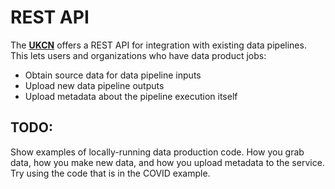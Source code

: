 # REST API

The [__UKCN__](sharingservice.md) offers a REST API for integration with existing data pipelines. This lets users and organizations who have data product jobs:
- Obtain source data for data pipeline inputs
- Upload new data pipeline outputs
- Upload metadata about the pipeline execution itself

## TODO: ##
Show examples of locally-running data production code.  How you grab data, how you make new data, and how you upload metadata to the service.  Try using the code that is in the COVID example.
